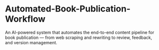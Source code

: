 # Automated-Book-Publication-Workflow
An AI-powered system that automates the end-to-end content pipeline for book publication — from web scraping and rewriting to review, feedback, and version management.
